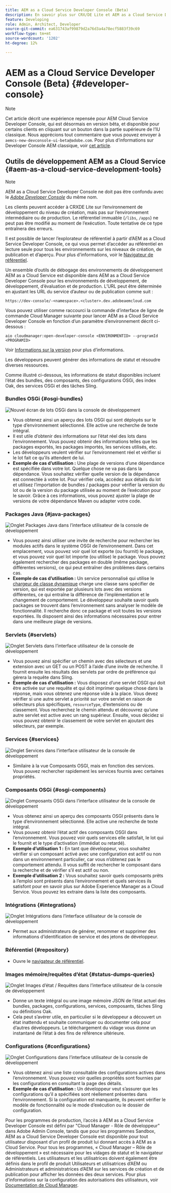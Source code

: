 ```yaml
---
title: AEM as a Cloud Service Developer Console (Beta)
description: En savoir plus sur CRX/DE Lite et AEM as a Cloud Service Developer Console
feature: Developing
role: Admin, Architect, Developer
source-git-commit: ea631743af99879d2a76d3a4a78ecf5883f39c69
workflow-type: tm+mt
source-wordcount: '1202'
ht-degree: 12%

---
```



# AEM as a Cloud Service Developer Console (Beta) {#developer-console}

>[!NOTE]
>
>Cet article décrit une expérience repensée pour AEM Cloud Service Developer Console, qui est désormais en version bêta, et disponible pour certains clients en cliquant sur un bouton dans la partie supérieure de l’IU classique. Nous apprécions tout commentaire que vous pouvez envoyer à `aemcs-new-devconsole-ui-beta@adobe.com`. Pour plus d’informations sur Developer Console AEM classique, voir [cet article](/help/implementing/developing/introduction/development-guidelines.md#crxde-lite-and-developer-console).

## Outils de développement AEM as a Cloud Service {#aem-as-a-cloud-service-development-tools}

>[!NOTE]
>AEM as a Cloud Service Developer Console ne doit pas être confondu avec le [*Adobe Developer Console*](https://developer.adobe.com/developer-console/) du même nom.
>

Les clients peuvent accéder à CRXDE Lite sur l’environnement de développement du niveau de création, mais pas sur l’environnement intermédiaire ou de production. Le référentiel immuable (`/libs`, `/apps`) ne peut pas être modifié au moment de l’exécution. Toute tentative de ce type entraînera des erreurs.

Il est possible de lancer l’explorateur de référentiel à partir d’AEM as a Cloud Service Developer Console, ce qui vous permet d’accéder au référentiel en lecture seule pour tous les environnements sur les niveaux de création, de publication et d’aperçu. Pour plus d’informations, voir le [Navigateur de référentiel](/help/implementing/developing/tools/repository-browser.md).

Un ensemble d’outils de débogage des environnements de développement AEM as a Cloud Service est disponible dans AEM as a Cloud Service Developer Console pour les environnements de développement, de développement, d’évaluation et de production. L’URL peut être déterminée en ajustant les URL du service d’auteur ou de publication comme suit :

`https://dev-console/-<namespace>.<cluster>.dev.adobeaemcloud.com`

Vous pouvez utiliser comme raccourci la commande d’interface de ligne de commande Cloud Manager suivante pour lancer AEM as a Cloud Service Developer Console en fonction d’un paramètre d’environnement décrit ci-dessous :

`aio cloudmanager:open-developer-console <ENVIRONMENTID> --programId <PROGRAMID>`

Voir [Informations sur la version](/help/release-notes/home.md) pour plus d’informations.

Les développeurs peuvent générer des informations de statut et résoudre diverses ressources.

Comme illustré ci-dessous, les informations de statut disponibles incluent l’état des bundles, des composants, des configurations OSGi, des index Oak, des services OSGi et des tâches Sling.

### Bundles OSGi {#osgi-bundles}

![Nouvel écran de lots OSGi dans la console de développement](/help/implementing/developing/introduction/assets/osgi-bundles.png)

* Vous obtenez ainsi un aperçu des lots OSGI qui sont déployés sur le type d’environnement sélectionné. Elle active une recherche de texte intégral.
* Il est utile d’obtenir des informations sur l’état réel des lots dans l’environnement. Vous pouvez obtenir des informations telles que les packages exportés, les packages importés, les services utilisés, etc.
* Les développeurs veulent vérifier sur l’environnement réel et vérifier si le lot fait ce qu’ils attendent de lui.
* **Exemple de cas d’utilisation :** Une plage de versions d’une dépendance est spécifiée dans votre lot. Quelque chose ne va pas dans la dépendance. Vous souhaitez vérifier quelle version de la dépendance est connectée à votre lot. Pour vérifier cela, accédez aux détails du lot et utilisez l’importation de bundles / packages pour vérifier la version du lot ou de la version du package utilisée au moment de l’exécution pour le savoir. Grâce à ces informations, vous pouvez ajuster la plage de versions de votre dépendance Maven ou adapter votre code.

### Packages Java {#java-packages}

![Onglet Packages Java dans l’interface utilisateur de la console de développement](/help/implementing/developing/introduction/assets/java-packages-dev-console-ui.png)

* Vous pouvez ainsi utiliser une invite de recherche pour rechercher les modules actifs dans le système OSGI de l’environnement. Dans cet emplacement, vous pouvez voir quel lot exporte (ou fournit) le package, et vous pouvez voir quel lot importe (ou utilise) le package. Vous pouvez également rechercher des packages en double (même package, différentes versions), ce qui peut entraîner des problèmes dans certains cas.
* **Exemple de cas d’utilisation :** Un service personnalisé qui utilise le [chargeur de classe dynamique](https://sling.apache.org/apidocs/sling9/org/apache/sling/commons/classloader/DynamicClassLoaderManager.html) charge une classe sans spécifier de version, qui est exportée par plusieurs lots avec des versions différentes, ce qui entraîne la différence de l’implémentation et le changement de comportement. Le développeur souhaite savoir quels packages se trouvent dans l’environnement sans analyser le modèle de fonctionnalité. Il recherche donc ce package et voit toutes les versions exportées. Ils disposent ainsi des informations nécessaires pour entrer dans une meilleure plage de versions.

### Servlets {#servlets}

![Onglet Servlets dans l’interface utilisateur de la console de développement](/help/implementing/developing/introduction/assets/servlets-dev-console-ui.png)

* Vous pouvez ainsi spécifier un chemin avec des sélecteurs et une extension avec un GET ou un POST à l’aide d’une invite de recherche. Il fournit ensuite les résultats des servlets par ordre de préférence qui gérera la requête dans Sling.
* **Exemple de cas d’utilisation :** Vous disposez d’une servlet OSGI qui doit être activée sur une requête et qui doit imprimer quelque chose dans la réponse, mais vous obtenez une réponse vide à la place. Vous devez vérifier si une autre servlet a priorité sur votre servlet en raison de sélecteurs plus spécifiques, `resourceType`, d’extensions ou de classement. Vous recherchez le chemin attendu et découvrez qu’une autre servlet est active avec un rang supérieur. Ensuite, vous décidez si vous pouvez obtenir le classement de votre servlet en ajoutant des sélecteurs, par exemple.

### Services {#services}

![Onglet Services dans l’interface utilisateur de la console de développement](/help/implementing/developing/introduction/assets/services-dev-console.png)

* Similaire à la vue Composants OSGI, mais en fonction des services. Vous pouvez rechercher rapidement les services fournis avec certaines propriétés.

### Composants OSGi {#osgi-components}

![Onglet Composants OSGi dans l’interface utilisateur de la console de développement](/help/implementing/developing/introduction/assets/osgi-components-dev-console.png)

* Vous obtenez ainsi un aperçu des composants OSGI présents dans le type d’environnement sélectionné. Elle active une recherche de texte intégral.
* Vous pouvez obtenir l’état actif des composants OSGI dans l’environnement. Vous pouvez voir quels services elle satisfait, le lot qui le fournit et le type d’activation (immédiat ou retardé).
* **Exemple d’utilisation 1 :** En tant que développeur, vous souhaitez vérifier si un composant activé avec une configuration est actif ou non dans un environnement particulier, car vous n’obtenez pas le comportement attendu. Il vous suffit de rechercher le composant dans la recherche et de vérifier s’il est actif ou non.
* **Exemple d’utilisation 2 :** Vous souhaitez savoir quels composants prêts à l’emploi sont présents dans l’environnement et quels services ils satisfont pour en savoir plus sur Adobe Experience Manager as a Cloud Service. Vous pouvez les extraire dans la liste des composants.

### Intégrations {#integrations}

![Onglet Intégrations dans l’interface utilisateur de la console de développement](/help/implementing/developing/introduction/assets/integrations-dev-console-ui.png)

* Permet aux administrateurs de générer, renommer et supprimer des informations d’identification de service et des jetons de développeur.

### Référentiel {#repository}

* Ouvre le [navigateur de référentiel](/help/implementing/developing/tools/repository-browser.md).

### Images mémoire/requêtes d’état {#status-dumps-queries}

![Onglet Images d’état / Requêtes dans l’interface utilisateur de la console de développement](/help/implementing/developing/introduction/assets/status-dumps-queries.png)

* Donne un texte intégral ou une image mémoire JSON de l’état actuel des bundles, packages, configurations, services, composants, tâches Sling ou définitions Oak.
* Cela peut s’avérer utile, en particulier si le développeur a découvert un état inattendu et souhaite communiquer ou documenter cela pour d’autres développeurs. Le téléchargement du vidage vous donne un instantané de l’état à des fins de référence ultérieure.

### Configurations {#configurations}

![Onglet Configurations dans l’interface utilisateur de la console de développement](/help/implementing/developing/introduction/assets/configurations-dev-console.png)

* Vous obtenez ainsi une liste consultable des configurations actives dans l’environnement. Vous pouvez voir quelles propriétés sont fournies par les configurations en consultant la page des détails.
* **Exemple de cas d’utilisation :** Un développeur veut s’assurer que les configurations qu’il a spécifiées sont réellement présentes dans l’environnement. Si la configuration est manquante, ils peuvent vérifier le modèle de fonctionnalité ou le mode d’exécution ou le dossier de configuration.

Pour les programmes de production, l’accès à AEM as a Cloud Service Developer Console est défini par &quot;Cloud Manager - Rôle de développeur&quot; dans Adobe Admin Console, tandis que pour les programmes Sandbox, AEM as a Cloud Service Developer Console est disponible pour tout utilisateur disposant d’un profil de produit lui donnant accès à AEM as a Cloud Service. Pour tous les programmes, « Cloud Manager – Rôle de développement » est nécessaire pour les vidages de statut et le navigateur de référentiels. Les utilisateurs et les utilisatrices doivent également être définis dans le profil de produit Utilisateurs et utilisatrices d’AEM ou Administrateurs et administratrices d’AEM sur les services de création et de publication pour afficher les données des deux services. Pour plus d’informations sur la configuration des autorisations des utilisateurs, voir [Documentation de Cloud Manager](https://experienceleague.adobe.com/docs/experience-manager-cloud-manager/using/requirements/setting-up-users-and-roles.html?lang=fr).
